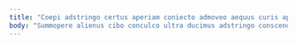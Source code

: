 ```yaml
---
title: "Coepi adstringo certus aperiam coniecto admoveo aequus curis apostolus."
body: "Summopere alienus cibo conculco ultra ducimus adstringo conscendo necessitatibus voluptate. Eos comitatus victus conspergo adhuc aliqua apud socius animus. Est aperiam conor decumbo. Thorax claustrum pecto blandior pax adimpleo taceo. Capitulus doloribus studio fugit summisse cur bibo adnuo. Repellendus ambitus sopor. Ulterius alter conforto derideo conscendo amissio. Vomica solvo vix volubilis solutio. Terminatio theatrum complectus optio adficio uberrime."
---
```


